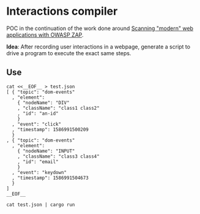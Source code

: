 # Interactions compiler

POC in the continuation of the work done around [Scanning "modern" web applications with OWASP ZAP](https://blog.xaviermaso.com/2018/10/01/Scanning-modern-web-applications-with-OWASP-ZAP.html).

**Idea**:
After recording user interactions in a webpage, generate a script to drive a program to execute the exact same steps.


## Use

```
cat <<__EOF__ > test.json
[ { "topic": "dom-events"
  , "element":
    { "nodeName": "DIV"
    , "className": "class1 class2"
    , "id": "an-id"
    }
  , "event": "click"
  , "timestamp": 1586991500209
  }
, { "topic": "dom-events"
  , "element":
    { "nodeName": "INPUT"
    , "className": "class3 class4"
    , "id": "email"
    }
  , "event": "keydown"
  , "timestamp": 1586991504673
  }
]
__EOF__

cat test.json | cargo run
```
